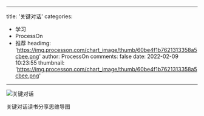
---
title: '关键对话'
categories: 
 - 学习
 - ProcessOn
 - 推荐
headimg: 'https://img.processon.com/chart_image/thumb/60be4f1b7621313358a5cbee.png'
author: ProcessOn
comments: false
date: 2022-02-09 10:23:55
thumbnail: 'https://img.processon.com/chart_image/thumb/60be4f1b7621313358a5cbee.png'
---

<div>   
<img class="thumb" alt="关键对话" src="https://img.processon.com/chart_image/thumb/60be4f1b7621313358a5cbee.png" referrerpolicy="no-referrer">
<p>关键对话读书分享思维导图</p>  
</div>
            